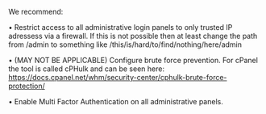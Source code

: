 We recommend:

•	Restrict access to all administrative login panels to only trusted IP adressess via a firewall. If this is not possible then at least change the path from /admin to something like /this/is/hard/to/find/nothing/here/admin

•	(MAY NOT BE APPLICABLE) Configure brute force prevention. For cPanel the tool is called cPHulk and can be seen here: https://docs.cpanel.net/whm/security-center/cphulk-brute-force-protection/

•	Enable Multi Factor Authentication on all administrative panels.
